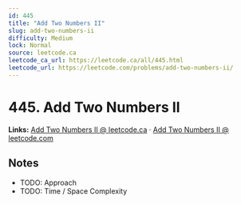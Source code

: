 ```yaml
--- 
id: 445
title: "Add Two Numbers II"
slug: add-two-numbers-ii
difficulty: Medium
lock: Normal
source: leetcode.ca
leetcode_ca_url: https://leetcode.ca/all/445.html
leetcode_url: https://leetcode.com/problems/add-two-numbers-ii/
---
```


# 445. Add Two Numbers II

**Links:** [Add Two Numbers II @ leetcode.ca](https://leetcode.ca/all/445.html) · [Add Two Numbers II @ leetcode.com](https://leetcode.com/problems/add-two-numbers-ii/)

## Notes
- TODO: Approach
- TODO: Time / Space Complexity
